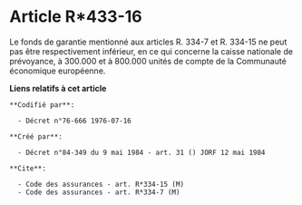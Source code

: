 # Article R*433-16

Le fonds de garantie mentionné aux articles R. 334-7 et R. 334-15 ne peut pas être respectivement inférieur, en ce qui
concerne la caisse nationale de prévoyance, à 300.000 et à 800.000 unités de compte de la Communauté économique européenne.

**Liens relatifs à cet article**

	**Codifié par**:

	  - Décret n°76-666 1976-07-16

	**Créé par**:

	  - Décret n°84-349 du 9 mai 1984 - art. 31 () JORF 12 mai 1984

	**Cite**:

	  - Code des assurances - art. R*334-15 (M)
	  - Code des assurances - art. R*334-7 (M)
